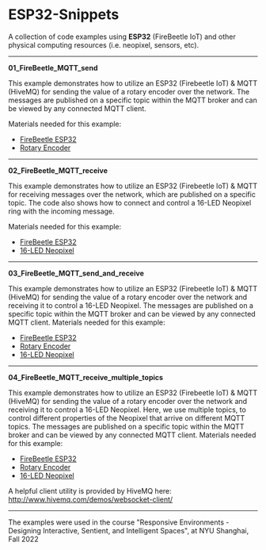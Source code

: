 # ESP32-Snippets

A collection of code examples using **ESP32** (FireBeetle IoT) and other physical computing resources (i.e. neopixel, sensors, etc).

---
**01_FireBeetle_MQTT_send**

  This example demonstrates how to utilize an ESP32 (Firebeetle IoT) & MQTT (HiveMQ) for sending the value of a rotary encoder over the network. The messages are published on a specific topic within the MQTT broker and can be viewed by any connected MQTT client.

  Materials needed for this example:
  - [FireBeetle ESP32](https://www.dfrobot.com/product-1590.html)
  - [Rotary Encoder](https://www.amazon.com/Maxmoral-Encoder-Degrees-Compatible-Development/dp/B07M631J1Q)
---

**02_FireBeetle_MQTT_receive**

  This example demonstrates how to utilize an ESP32 (Firebeetle IoT) & MQTT for receiving messages over the network, which are published on a specific topic. The code also shows how to connect and control a 16-LED Neopixel ring with the incoming message.

  Materials needed for this example:
  - [FireBeetle ESP32](https://www.dfrobot.com/product-1590.html)
  - [16-LED Neopixel](https://www.adafruit.com/product/1463)

---
**03_FireBeetle_MQTT_send_and_receive**

This example demonstrates how to utilize an ESP32 (Firebeetle IoT) & MQTT (HiveMQ) for sending the value of a rotary encoder over the network and receiving it to control a 16-LED Neopixel. The messages are published on a specific topic within the MQTT broker and can be viewed by any connected MQTT client.
  Materials needed for this example:
  - [FireBeetle ESP32](https://www.dfrobot.com/product-1590.html)
  - [Rotary Encoder](https://www.amazon.com/Maxmoral-Encoder-Degrees-Compatible-Development/dp/B07M631J1Q)
  - [16-LED Neopixel](https://www.adafruit.com/product/1463)

---
**04_FireBeetle_MQTT_receive_multiple_topics**

  This example demonstrates how to utilize an ESP32 (Firebeetle IoT) & MQTT (HiveMQ) for sending the value of a rotary encoder over the network and receiving it to control a 16-LED Neopixel. Here, we use multiple topics, to control different properties of the Neopixel that arrive on different MQTT topics. The messages are published on a specific topic within the MQTT broker and can be viewed by any connected MQTT client.
  Materials needed for this example:
  - [FireBeetle ESP32](https://www.dfrobot.com/product-1590.html)
  - [Rotary Encoder](https://www.amazon.com/Maxmoral-Encoder-Degrees-Compatible-Development/dp/B07M631J1Q)
  - [16-LED Neopixel](https://www.adafruit.com/product/1463)

A helpful client utility is provided by HiveMQ here: http://www.hivemq.com/demos/websocket-client/

---

The examples were used in the course "Responsive Environments - Designing Interactive, Sentient, and Intelligent Spaces", at NYU Shanghai, Fall 2022

